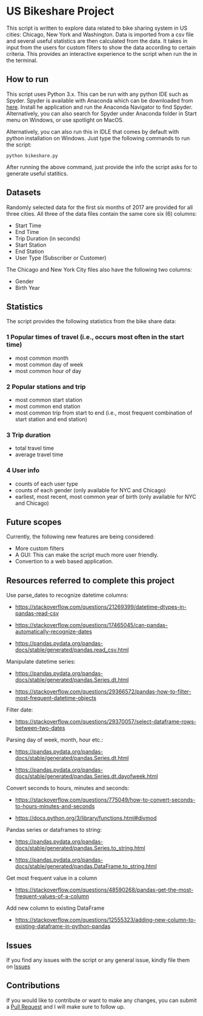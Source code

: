 # US Bikeshare Project

This script is written to explore data related to bike sharing system in US cities: Chicago, New York and Washington. Data is imported from a csv file and several useful statistics are then calculated from the data. It takes in input from the users for custom filters to show the data according to certain criteria. This provides an interactive experience to the script when run the in the terminal.

## How to run

This script uses Python 3.x. This can be run with any python IDE such as Spyder. Spyder is available with Anaconda which can be downloaded from [here](https://www.anaconda.com/download/). Install he application and run the Anaconda Navigator to find Spyder. Alternatively, you can also search for Spyder under Anaconda folder in Start menu on Windows, or use spotlight on MacOS.

Alternatively, you can also run this in IDLE that comes by default with python installation on Windows. Just type the following commands to run the script:

`python bikeshare.py`

After running the above command, just provide the info the script asks for to generate useful statitics.

## Datasets

Randomly selected data for the first six months of 2017 are provided for all three cities. All three of the data files contain the same core six (6) columns:

- Start Time
- End Time
- Trip Duration (in seconds)
- Start Station
- End Station
- User Type (Subscriber or Customer)

The Chicago and New York City files also have the following two columns:

- Gender
- Birth Year

## Statistics

The script provides the following statistics from the bike share data:

### 1 Popular times of travel (i.e., occurs most often in the start time)

- most common month
- most common day of week
- most common hour of day

### 2 Popular stations and trip

- most common start station
- most common end station
- most common trip from start to end (i.e., most frequent combination of start station and end station)

### 3 Trip duration

- total travel time
- average travel time

### 4 User info

- counts of each user type
- counts of each gender (only available for NYC and Chicago)
- earliest, most recent, most common year of birth (only available for NYC and Chicago)

## Future scopes

Currently, the following new features are being considered:

- More custom filters
- A GUI: This can make the script much more user friendly.
- Convertion to a web based application.

## Resources referred to complete this project

Use parse_dates to recognize datetime columns:

- <https://stackoverflow.com/questions/21269399/datetime-dtypes-in-pandas-read-csv>

- <https://stackoverflow.com/questions/17465045/can-pandas-automatically-recognize-dates>

- <https://pandas.pydata.org/pandas-docs/stable/generated/pandas.read_csv.html>

Manipulate datetime series:

- <https://pandas.pydata.org/pandas-docs/stable/generated/pandas.Series.dt.html>

- <https://stackoverflow.com/questions/29366572/pandas-how-to-filter-most-frequent-datetime-objects>

Filter date:

- <https://stackoverflow.com/questions/29370057/select-dataframe-rows-between-two-dates>

Parsing day of week, month, hour etc.:

- <https://pandas.pydata.org/pandas-docs/stable/generated/pandas.Series.dt.html>

- <https://pandas.pydata.org/pandas-docs/stable/generated/pandas.Series.dt.dayofweek.html>

Convert seconds to hours, minutes and seconds:

- <https://stackoverflow.com/questions/775049/how-to-convert-seconds-to-hours-minutes-and-seconds>

- <https://docs.python.org/3/library/functions.html#divmod>

Pandas series or dataframes to string:

- <https://pandas.pydata.org/pandas-docs/stable/generated/pandas.Series.to_string.html>

- <https://pandas.pydata.org/pandas-docs/stable/generated/pandas.DataFrame.to_string.html>

Get most frequent value in a column

- <https://stackoverflow.com/questions/48590268/pandas-get-the-most-frequent-values-of-a-column>

Add new column to existing DataFrame

- <https://stackoverflow.com/questions/12555323/adding-new-column-to-existing-dataframe-in-python-pandas>

## Issues

If you find any issues with the script or any general issue, kindly file them on [Issues](https://github.com/agpt8/US-Bikeshare/issues)

## Contributions

If you would like to contribute or want to make any changes, you can submit a [Pull Request](https://github.com/agpt8/US-Bikeshare/pulls) and I will make sure to follow up.
